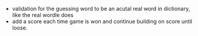 <!-- todo (future work- nice-to-haves) -->
- validation for the guessing word to be an acutal real word in dictionary, like the real wordle does
- add a score each time game is won and continue building on score until loose.